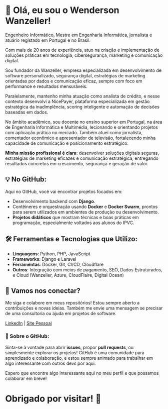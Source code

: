 # 👋 Olá, eu sou o Wenderson Wanzeller!

Engenheiro Informático, Mestre em Engenharia Informática, jornalista e atuário registado em Portugal e no Brasil.

Com mais de 20 anos de experiência, atuo na criação e implementação de soluções práticas em tecnologia, cibersegurança, marketing e comunicação digital.

Sou fundador da Wanzeller, empresa especializada em desenvolvimento de software personalizado, segurança digital, estratégias de marketing orientadas por dados e comunicação eficaz, sempre com foco em performance e resultados mensuráveis.

Paralelamente, mantenho minha atuação como analista de crédito, e nesse contexto desenvolvi a NicePayer, plataforma especializada em gestão estratégica da inadimplência, scoring inteligente e automação de decisões baseadas em dados.

No âmbito acadêmico, sou docente no ensino superior em Portugal, na área de Engenharia Informática e Multimédia, lecionando e orientando projetos com aplicação prática no mercado.
Também atuei como jornalista, comentador econômico e apresentador de televisão, fortalecendo minha capacidade de comunicação e posicionamento estratégico.

**Minha missão profissional é clara**: desenvolver soluções digitais seguras, estratégias de marketing eficazes e comunicação estratégica, entregando resultados concretos em crescimento, segurança e geração de valor.

## 💡 No GitHub:
Aqui no GitHub, você vai encontrar projetos focados em:
- Desenvolvimento backend com **Django**.
- Contêineres e orquestração usando **Docker** e **Docker Swarm**, prontos para serem utilizados em ambientes de produção ou desenvolvimento.
- **Projetos didáticos** que mostram técnicas e boas práticas em programação, especialmente voltados aos alunos do IPVC.

## 🛠 Ferramentas e Tecnologias que Utilizo:
- **Linguagens**: Python, PHP, JavaScript
- **Frameworks**: Django e Laravel
- **Ferramentas**: Docker, Git, CI/CD, Cloudflare
- **Outros**: Integração com meios de pagamento, SEO, Dados Estruturados, e Cloud (Wanzeller, Azure, CloudFlaire, Digital Ocean)

## 👥 Vamos nos conectar?
Me siga e colabore em meus repositórios! Estou sempre aberto a contribuições e novas ideias. Também me envie uma mensagem se precisar de uma consultoria ou ajuda em projetos de software.

[LinkedIn](https://linkedin.com/in/wendersonwanzeller) | [Site Pessoal](https://wanzeller.com)

### 💬 Sobre o GitHub:
Sinta-se à vontade para abrir **issues**, propor **pull requests**, ou simplesmente explorar os projetos! GitHub é uma comunidade para aprendizado e colaboração, e estou sempre animado para trabalhar em algo interessante com outros devs por aqui.

Espero que encontre algo interessante aqui no meu perfil e que possamos colaborar em breve!

# Obrigado por visitar! 👋
